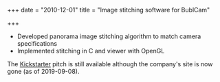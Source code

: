 +++
date = "2010-12-01"
title = "Image stitching software for BublCam"

+++

- Developed panorama image stitching algorithm to match camera specifications
- Implemented stitching in C and viewer with OpenGL

The [Kickstarter](https://www.kickstarter.com/projects/bublcam/bublcam-360o-camera-technology-for-everyone) pitch is still available although the company's site is now gone (as of 2019-09-08). 